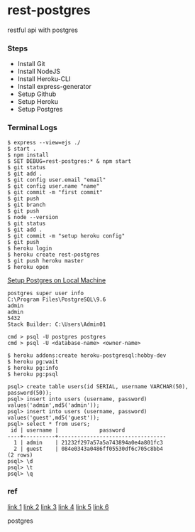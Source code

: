 # rest-postgres
restful api with postgres

### Steps

* Install Git
* Install NodeJS
* Install Heroku-CLI
* Install express-generator
* Setup Github
* Setup Heroku
* Setup Postgres


### Terminal Logs

```console
$ express --view=ejs ./
$ start .
$ npm install
$ SET DEBUG=rest-postgres:* & npm start
$ git status
$ git add .
$ git config user.email "email"
$ git config user.name "name"
$ git commit -m "first commit"
$ git push
$ git branch
$ git push
$ node --version
$ git status
$ git add .
$ git commit -m "setup heroku config"
$ git push
$ heroku login
$ heroku create rest-postgres
$ git push heroku master
$ heroku open
```

[Setup Postgres on Local Machine](https://devcenter.heroku.com/articles/heroku-postgresql#local-setup)

```console
postgres super user info
C:\Program Files\PostgreSQL\9.6
admin
admin
5432
Stack Builder: C:\Users\Admin01
```

```console
cmd > psql -U postgres postgres
cmd > psql -U <database-name> <owner-name>
```

```console
$ heroku addons:create heroku-postgresql:hobby-dev
$ heroku pg:wait
$ heroku pg:info
$ heroku pg:psql

psql> create table users(id SERIAL, username VARCHAR(50), password(50));
psql> insert into users (username, password) values('admin',md5('admin'));
psql> insert into users (username, password) values('guest',md5('guest'));
psql> select * from users;
 id | username |             password
----+----------+----------------------------------
  1 | admin    | 21232f297a57a5a743894a0e4a801fc3
  2 | guest    | 084e0343a0486ff05530df6c705c8bb4
(2 rows)
psql> \d
psql> \t
psql> \q

```

### ref

[link 1](http://www.postgresqltutorial.com/install-postgresql/)
[link 2](http://www.postgresqltutorial.com/connect-to-postgresql-database/)
[link 3](https://stackoverflow.com/questions/3582552/postgres-connection-url)
[link 4](http://suite.opengeo.org/docs/latest/dataadmin/pgGettingStarted/pgadmin.html)
[link 5](http://blog.bigbinary.com/2016/01/23/configure-postgresql-to-allow-remote-connection.html)
[link 6](https://www.youtube.com/watch?v=e1MwsT5FJRQ)

postgres
